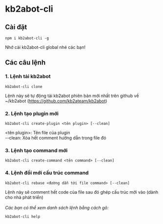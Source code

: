 # kb2abot-cli
## Cài đặt
```shellscript
npm i kb2abot-cli -g
```
Nhớ cài kb2abot-cli global nhé các bạn!
##  Các câu lệnh
### 1. Lệnh tải kb2abot
```shellscript
kb2abot-cli clone
```
Lệnh này sẽ tự động tải kb2abot phiên bản mới nhất trên github về ~/kb2abot (https://github.com/kb2ateam/kb2abot)
### 2. Lệnh tạo plugin mới
```shellscript
kb2abot-cli create-plugin <tên plugin> [--clean]
```
<tên plugin>: Tên file của plugin<br>
--clean: Xóa hết comment hướng dẫn trong file đó
### 3. Lệnh tạo command mới
```shellscript
kb2abot-cli create-command <tên command> [--clean]
```
### 4. Lệnh đổi mới cấu trúc command
```shellscript
kb2abot-cli rebase <đường dẫn tới file command> [--clean]
```
Lệnh này sẽ comment hết code của file sau đó ghép cấu trúc mới vào (dành cho nhà phát triển)
<br><br>
*Các bạn có thể xem danh sách lệnh bằng cách gõ:*
```shellscript
kb2abot-cli help
```
